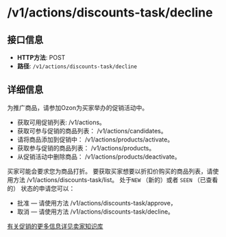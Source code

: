 # /v1/actions/discounts-task/decline

## 接口信息

- **HTTP方法**: POST
- **路径**: `/v1/actions/discounts-task/decline`

## 详细信息

为推广商品，请参加Ozon为买家举办的促销活动中。

  * 获取可用促销列表: /v1/actions。
  * 获取可参与促销的商品列表： /v1/actions/candidates。
  * 请将商品添加到促销中： /v1/actions/products/activate。
  * 获取参与促销的商品列表： /v1/actions/products。
  * 从促销活动中删除商品： /v1/actions/products/deactivate。



买家可能会要求您为商品打折。 要获取买家想要以折扣价购买的商品列表，请使用方法 /v1/actions/discounts-task/list。 处于`NEW` （新的）或者 `SEEN` （已查看的） 状态的申请您可以：

  * 批准 — 请使用方法 /v1/actions/discounts-task/approve，
  * 取消 — 请使用方法 /v1/actions/discounts-task/decline。



[有关促销的更多信息详见卖家知识库](https://seller-edu.ozon.ru/docs/how-to-sell-effectively/promo/promo.html)
